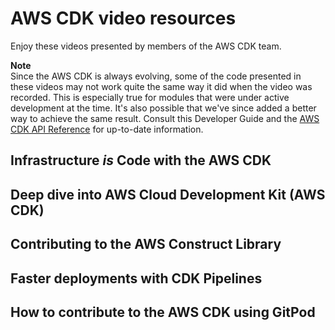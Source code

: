 # AWS CDK video resources<a name="videos"></a>

Enjoy these videos presented by members of the AWS CDK team\.

**Note**  
Since the AWS CDK is always evolving, some of the code presented in these videos may not work quite the same way it did when the video was recorded\. This is especially true for modules that were under active development at the time\. It's also possible that we've since added a better way to achieve the same result\. Consult this Developer Guide and the [AWS CDK API Reference](https://docs.aws.amazon.com/cdk/api/v2/docs/aws-construct-library.html) for up\-to\-date information\. 

## Infrastructure *is* Code with the AWS CDK<a name="videos-infrastructure-is-code"></a>

## Deep dive into AWS Cloud Development Kit \(AWS CDK\)<a name="videos-deep-dive"></a>

## Contributing to the AWS Construct Library<a name="videos-contributing"></a>

## Faster deployments with CDK Pipelines<a name="videos-pipeliens"></a>

## How to contribute to the AWS CDK using GitPod<a name="videos-gitpod"></a>